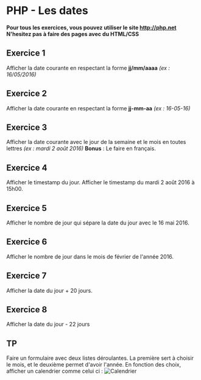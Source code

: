 # PHP - Les dates
**Pour tous les exercices, vous pouvez utiliser le site <http://php.net>**
**N'hesitez pas à faire des pages avec du HTML/CSS**
## Exercice 1
Afficher la date courante en respectant la forme **jj/mm/aaaa** *(ex : 16/05/2016)*

## Exercice 2
Afficher la date courante en respectant la forme **jj-mm-aa** *(ex : 16-05-16)*

## Exercice 3
Afficher la date courante avec le jour de la semaine et le mois en toutes lettres *(ex : mardi 2 août 2016)*
**Bonus** : Le faire en français.

## Exercice 4
Afficher le timestamp du jour.
Afficher le timestamp du mardi 2 août 2016 à 15h00.

## Exercice 5
Afficher le nombre de jour qui sépare la date du jour avec le 16 mai 2016.

## Exercice 6
Afficher le nombre de jour dans le mois de février de l'année 2016.

## Exercice 7
Afficher la date du jour + 20 jours.

## Exercice 8
Afficher la date du jour - 22 jours

## TP
Faire un formulaire avec deux listes déroulantes. La première sert à choisir le mois, et le deuxième permet d'avoir l'année.
En fonction des choix, afficher un calendrier comme celui ci :
![Calendrier](http://icalendrier.fr/media/imprimer/2017/mensuel/calendrier-2017-mensuel-bigthumb.png "Calendrier")